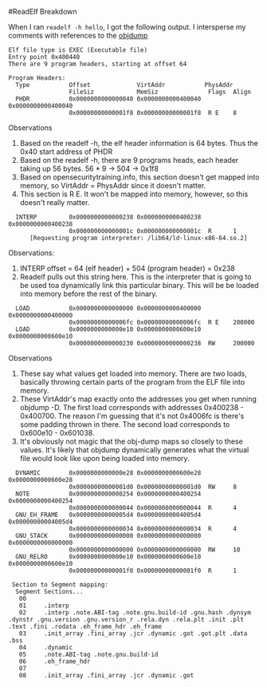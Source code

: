 #ReadElf Breakdown

When I ran `readelf -h hello`, I got the following output.  I intersperse
my comments with references to the [objdump](objdump.md)

```
Elf file type is EXEC (Executable file)
Entry point 0x400440
There are 9 program headers, starting at offset 64

Program Headers:
  Type           Offset             VirtAddr           PhysAddr
                 FileSiz            MemSiz              Flags  Align
  PHDR           0x0000000000000040 0x0000000000400040 0x0000000000400040
                 0x00000000000001f8 0x00000000000001f8  R E    8
```

Observations
1) Based on the readelf -h, the elf header information is 64 bytes.  Thus the
   0x40 start address of PHDR
2) Based on the readelf -h, there are 9 programs heads, each header taking up
   56 bytes.  56 * 9 -> 504 -> 0x1f8
3) Based on opensecuritytraining.info, this section doesn't get mapped into
   memory, so VirtAddr = PhysAddr since it doesn't matter.
4) This section is R E.  It won't be mapped into memory, however, so this
   doesn't really matter.

```
  INTERP         0x0000000000000238 0x0000000000400238 0x0000000000400238
                 0x000000000000001c 0x000000000000001c  R      1
      [Requesting program interpreter: /lib64/ld-linux-x86-64.so.2]
```

Observations:
1) INTERP offset = 64 (elf header) + 504 (program header) = 0x238
2) Readelf pulls out this string here.  This is the interpreter that is going
   to be used toa dynamically link this particular binary.  This will be
   be loaded into memory before the rest of the binary.

```
  LOAD           0x0000000000000000 0x0000000000400000 0x0000000000400000
                 0x00000000000006fc 0x00000000000006fc  R E    200000
  LOAD           0x0000000000000e10 0x0000000000600e10 0x0000000000600e10
                 0x0000000000000230 0x0000000000000238  RW     200000
```

Observations
1) These say what values get loaded into memory.  There are two loads, basically
   throwing certain parts of the program from the ELF file into memory.
2) These VirtAddr's map exactly onto the addresses you get when running objdump
   -D.  The first load corresponds with addresses 0x400238 - 0x400700.  The reason 
   I'm guessing that it's not 0x4006fc is there's some padding thrown in there.
   The second load corresponds to 0x600e10 - 0x601038.
3) It's obviously not magic that the obj-dump maps so closely to these values.
   It's likely that objdump dynamically generates what the virtual file would
   look like upon being loaded into memory.

```
  DYNAMIC        0x0000000000000e28 0x0000000000600e28 0x0000000000600e28
                 0x00000000000001d0 0x00000000000001d0  RW     8
  NOTE           0x0000000000000254 0x0000000000400254 0x0000000000400254
                 0x0000000000000044 0x0000000000000044  R      4
  GNU_EH_FRAME   0x00000000000005d4 0x00000000004005d4 0x00000000004005d4
                 0x0000000000000034 0x0000000000000034  R      4
  GNU_STACK      0x0000000000000000 0x0000000000000000 0x0000000000000000
                 0x0000000000000000 0x0000000000000000  RW     10
  GNU_RELRO      0x0000000000000e10 0x0000000000600e10 0x0000000000600e10
                 0x00000000000001f0 0x00000000000001f0  R      1

 Section to Segment mapping:
  Segment Sections...
   00     
   01     .interp 
   02     .interp .note.ABI-tag .note.gnu.build-id .gnu.hash .dynsym .dynstr .gnu.version .gnu.version_r .rela.dyn .rela.plt .init .plt .text .fini .rodata .eh_frame_hdr .eh_frame 
   03     .init_array .fini_array .jcr .dynamic .got .got.plt .data .bss 
   04     .dynamic 
   05     .note.ABI-tag .note.gnu.build-id 
   06     .eh_frame_hdr 
   07     
   08     .init_array .fini_array .jcr .dynamic .got 
```
